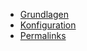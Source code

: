 
  - [Grundlagen](./00_teaser.md) 
  - [Konfiguration](./01_configuration.md) 
  - [Permalinks](./02_permalinks.md) 
